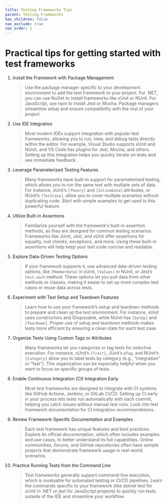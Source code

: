 ```yaml
---
title: Testing Frameworks Tips
parent: Testing Frameworks
has_children: false
nav_exclude: true
nav_order: 1
---
```


# Practical tips for getting started with test frameworks

1. Install the Framework with Package Management

    > Use the package manager specific to your development environment to add the test framework to 
    > your project. For .NET, you can use NuGet to install frameworks like xUnit or NUnit. For 
    > JavaScript, use npm to install Jest or Mocha. Package managers streamline setup and ensure 
    > compatibility with the rest of your project.

2. Use IDE Integration

    > Most modern IDEs support integration with popular test frameworks, allowing you to run, view, 
    > and debug tests directly within the editor. For example, Visual Studio supports xUnit and 
    > NUnit, and VS Code has plugins for Jest, Mocha, and others. Setting up this integration helps 
    > you quickly iterate on tests and see immediate feedback.

3. Leverage Parameterized Testing Features

    > Many frameworks have built-in support for parameterized testing, which allows you to run the 
    > same test with multiple sets of data. For instance, xUnit’s `[Theory]` and `[InlineData]` 
    > attributes, or NUnit’s `[TestCase]`, allow you to cover multiple scenarios without duplicating 
    > code. Start with simple examples to get used to this powerful feature.

4. Utilize Built-in Assertions

    > Familiarize yourself with the framework’s built-in assertion methods, as they are designed 
    > for common testing scenarios. Frameworks like JUnit, Jest, and xUnit offer assertions for 
    > equality, null checks, exceptions, and more. Using these built-in assertions will help keep 
    > your test code concise and readable.

5. Explore Data-Driven Testing Options

    > If your framework supports it, use advanced data-driven testing options, like `[MemberData]` 
    > in xUnit, `[Values]` in NUnit, or Jest’s `test.each` method. These options let you pull data 
    > from other methods or classes, making it easier to set up more complex test cases or reuse 
    > data across tests.

6. Experiment with Test Setup and Teardown Features

    > Learn how to use your framework’s setup and teardown methods to prepare and clean up the test 
    > environment. For instance, xUnit uses constructors and IDisposable, while NUnit has `[SetUp]` 
    > and `[TearDown]`. Proper use of setup and teardown methods makes tests more efficient by 
    > ensuring a clean state for each test case.

7. Organize Tests Using Custom Tags or Attributes

    > Many frameworks let you categorize or tag tests for selective execution. For instance, xUnit’s 
    > `[Trait]`, JUnit’s `@Tag`, and NUnit’s `[Category]` allow you to label tests by category (e.g., 
    > “integration” or “fast”). This organization can be especially helpful when you want to focus 
    > on specific groups of tests.

8. Enable Continuous Integration (CI) Integration Early

    > Most test frameworks are designed to integrate with CI systems like GitHub Actions, Jenkins, 
    > or GitLab CI/CD. Setting up CI early in your process lets tests run automatically with each 
    > commit, helping you catch issues without manual test runs. Look into test framework 
    > documentation for CI integration recommendations.

9. Review Framework-Specific Documentation and Examples

    > Each test framework has unique features and best practices. Explore its official documentation, 
    > which often includes examples and use cases, to better understand its full capabilities. 
    > Online communities, forums, and GitHub repositories often have sample projects that demonstrate 
    > framework usage in real-world scenarios.

10. Practice Running Tests from the Command Line

    > Test frameworks generally support command-line execution, which is invaluable for automated 
    > testing or CI/CD pipelines. Learn the commands specific to your framework (like dotnet test for 
    > xUnit in .NET or jest for JavaScript projects) to quickly run tests outside of the IDE and 
    > streamline your workflow.
